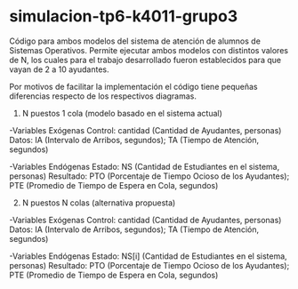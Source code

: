 # simulacion-tp6-k4011-grupo3

Código para ambos modelos del sistema de atención de alumnos de Sistemas Operativos. Permite ejecutar ambos modelos con distintos valores de N, los cuales para el trabajo desarrollado fueron establecidos para que vayan de 2 a 10 ayudantes.

Por motivos de facilitar la implementación el código tiene pequeñas diferencias respecto de los respectivos diagramas.

1. N puestos 1 cola (modelo basado en el sistema actual)

-Variables Exógenas
  Control: cantidad (Cantidad de Ayudantes, personas)
  Datos: IA (Intervalo de Arribos, segundos); TA (Tiempo de Atención, segundos)

-Variables Endógenas
  Estado: NS (Cantidad de Estudiantes en el sistema, personas)
  Resultado: PTO (Porcentaje de Tiempo Ocioso de los Ayudantes);
             PTE (Promedio de Tiempo de Espera en Cola, segundos)
            
            
            
2. N puestos N colas (alternativa propuesta)

-Variables Exógenas
  Control: cantidad (Cantidad de Ayudantes, personas)
  Datos: IA (Intervalo de Arribos, segundos); TA (Tiempo de Atención, segundos)

-Variables Endógenas
  Estado: NS[i] (Cantidad de Estudiantes en el sistema, personas)
  Resultado: PTO (Porcentaje de Tiempo Ocioso de los Ayudantes);
             PTE (Promedio de Tiempo de Espera en Cola, segundos)
             
            
            
